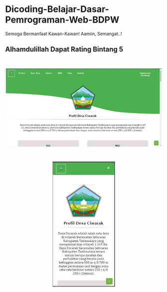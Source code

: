 # Dicoding-Belajar-Dasar-Pemrograman-Web-BDPW
Semoga Bermanfaat Kawan-Kawan! Aamiin, Semangat..!
<br>

## Alhamdulillah Dapat Rating Bintang 5 
<br>
<p align="center">
    <img src="ss.jpg" width="500" height="250">
</p>

<br>
<p align="center">
    <img src="ss1.jpg" width="200" height="400">
</p>

<br>